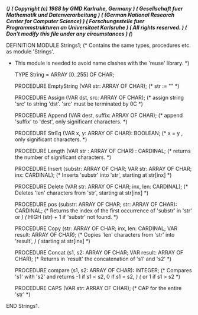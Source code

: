 (******************************************************************************)
(* Copyright (c) 1988 by GMD Karlruhe, Germany				      *)
(* Gesellschaft fuer Mathematik und Datenverarbeitung			      *)
(* (German National Research Center for Computer Science)		      *)
(* Forschungsstelle fuer Programmstrukturen an Universitaet Karlsruhe	      *)
(* All rights reserved.							      *)
(* Don't modify this file under any circumstances			      *)
(******************************************************************************)

DEFINITION MODULE Strings1;
(* Contains the same types, procedures etc. as module 'Strings'.
 * This module is needed to avoid name clashes with the 'reuse' library.
*)

   TYPE String = ARRAY [0..255] OF CHAR;

   PROCEDURE EmptyString (VAR str: ARRAY OF CHAR);
      (* str := "" *)

   PROCEDURE Assign (VAR dst, src: ARRAY OF CHAR);
      (* assign string 'src' to string 'dst'. 'src' must be terminated by 0C *)

   PROCEDURE Append (VAR dest, suffix: ARRAY OF CHAR);
      (* append 'suffix' to 'dest', only significant characters. *)

   PROCEDURE StrEq (VAR x, y: ARRAY OF CHAR): BOOLEAN;
      (* x = y , only significant characters. *)

   PROCEDURE Length (VAR str : ARRAY OF CHAR) : CARDINAL;
      (* returns the number of significant characters. *)

   PROCEDURE Insert
      (substr: ARRAY OF CHAR; VAR str: ARRAY OF CHAR; inx: CARDINAL);
      (* Inserts 'substr' into 'str', starting at str[inx] *)

   PROCEDURE Delete (VAR str: ARRAY OF CHAR; inx, len: CARDINAL);
      (* Deletes 'len' characters from 'str', starting at str[inx] *)

   PROCEDURE pos (substr: ARRAY OF CHAR; str: ARRAY OF CHAR): CARDINAL;
      (* Returns the index of the first occurrence of 'substr' in 'str' or *)
      (* HIGH (str) + 1 if 'substr' not found. *)

   PROCEDURE Copy
      (str: ARRAY OF CHAR; inx, len: CARDINAL; VAR result: ARRAY OF CHAR);
      (* Copies 'len' characters from 'str' into 'result', *)
      (* starting at str[inx] *)

   PROCEDURE Concat
      (s1, s2: ARRAY OF CHAR; VAR result: ARRAY OF CHAR);
      (* Returns in 'result' the concatenation of 's1' and 's2' *)

   PROCEDURE compare (s1, s2: ARRAY OF CHAR): INTEGER;
      (* Compares 's1' with 's2' and returns -1 if s1 < s2, 0 if s1 = s2, *)
      (* or 1 if s1 > s2 *)

   PROCEDURE CAPS (VAR str: ARRAY OF CHAR);
      (* CAP for the entire 'str' *)

END Strings1.
